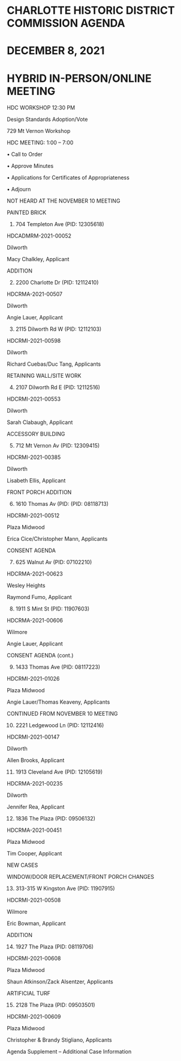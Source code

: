 # CHARLOTTE HISTORIC DISTRICT COMMISSION AGENDA

# DECEMBER 8, 2021

# HYBRID IN-PERSON/ONLINE MEETING

HDC WORKSHOP 12:30 PM

Design Standards Adoption/Vote

729 Mt Vernon Workshop

HDC MEETING: 1:00 – 7:00

• Call to Order

• Approve Minutes

• Applications for Certificates of Appropriateness

• Adjourn

NOT HEARD AT THE NOVEMBER 10 MEETING

PAINTED BRICK

1. 704 Templeton Ave (PID: 12305618)

HDCADMRM-2021-00052

Dilworth

Macy Chalkley, Applicant

ADDITION

2. 2200 Charlotte Dr (PID: 12112410)

HDCRMA-2021-00507

Dilworth

Angie Lauer, Applicant

3. 2115 Dilworth Rd W (PID: 12112103)

HDCRMI-2021-00598

Dilworth

Richard Cuebas/Duc Tang, Applicants

RETAINING WALL/SITE WORK

4. 2107 Dilworth Rd E (PID: 12112516)

HDCRMI-2021-00553

Dilworth

Sarah Clabaugh, Applicant

ACCESSORY BUILDING

5. 712 Mt Vernon Av (PID: 12309415)

HDCRMI-2021-00385

Dilworth

Lisabeth Ellis, Applicant

FRONT PORCH ADDITION

6. 1610 Thomas Av (PID: (PID: 08118713)

HDCRMI-2021-00512

Plaza Midwood

Erica Cice/Christopher Mann, Applicants

CONSENT AGENDA

7. 625 Walnut Av (PID: 07102210)

HDCRMA-2021-00623

Wesley Heights

Raymond Fumo, Applicant

8. 1911 S Mint St (PID: 11907603)

HDCRMA-2021-00606

Wilmore

Angie Lauer, Applicant

CONSENT AGENDA (cont.)

9. 1433 Thomas Ave (PID: 08117223)

HDCRMI-2021-01026

Plaza Midwood

Angie Lauer/Thomas Keaveny, Applicants

CONTINUED FROM NOVEMBER 10 MEETING

10. 2221 Ledgewood Ln (PID: 12112416)

HDCRMI-2021-00147

Dilworth

Allen Brooks, Applicant

11. 1913 Cleveland Ave (PID: 12105619)

HDCRMA-2021-00235

Dilworth

Jennifer Rea, Applicant

12. 1836 The Plaza (PID: 09506132)

HDCRMA-2021-00451

Plaza Midwood

Tim Cooper, Applicant

NEW CASES

WINDOW/DOOR REPLACEMENT/FRONT PORCH CHANGES

13. 313-315 W Kingston Ave (PID: 11907915)

HDCRMI-2021-00508

Wilmore

Eric Bowman, Applicant

ADDITION

14. 1927 The Plaza (PID: 08119706)

HDCRMI-2021-00608

Plaza Midwood

Shaun Atkinson/Zack Alsentzer, Applicants

ARTIFICIAL TURF

15. 2128 The Plaza (PID: 09503501)

HDCRMI-2021-00609

Plaza Midwood

Christopher & Brandy Stigliano, Applicants

Agenda Supplement – Additional Case Information
